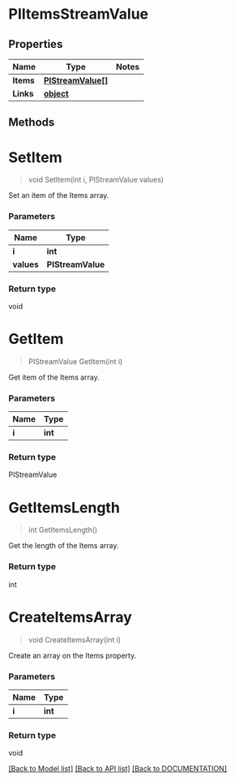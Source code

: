 # PIItemsStreamValue

## Properties
Name | Type | Notes
------------ | ------------- | -------------
**Items** | **[**PIStreamValue[]**](../Model/PIStreamValue.md)**
**Links** | **[**object**](../Model/Object.md)**

## Methods

# **SetItem**
> void SetItem(int i, PIStreamValue values)

Set an item of the Items array.

### Parameters

Name | Type
------------- | -------------
 **i** | **int**
 **values** | **PIStreamValue**

### Return type

void


# **GetItem**
> PIStreamValue GetItem(int i)

Get item of the Items array.

### Parameters

Name | Type
------------- | -------------
 **i** | **int**

### Return type

PIStreamValue


# **GetItemsLength**
> int GetItemsLength()

Get the length of the Items array.


### Return type

int


# **CreateItemsArray**
> void CreateItemsArray(int i)

Create an array on the Items property.

### Parameters

Name | Type
------------- | -------------
 **i** | **int**

### Return type

void

[[Back to Model list]](../../DOCUMENTATION.md#documentation-for-models) [[Back to API list]](../../DOCUMENTATION.md#documentation-for-api-endpoints) [[Back to DOCUMENTATION]](../../DOCUMENTATION.md)
